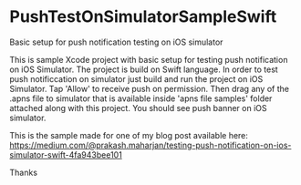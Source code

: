 # PushTestOnSimulatorSampleSwift
Basic setup for push notification testing on iOS simulator

This is sample Xcode project with basic setup for testing push notification on iOS Simulator.
The project is build on Swift language.
In order to test push notificcation on simulator just build and run the project on iOS Simulator. Tap 'Allow' to receive push on permission.
Then drag any of the .apns file to simulator that is available inside 'apns file samples' folder attached along with this project.
You should see push banner on iOS simulator.

This is the sample made for one of my blog post available here: 
https://medium.com/@prakash.maharjan/testing-push-notification-on-ios-simulator-swift-4fa943bee101


Thanks

